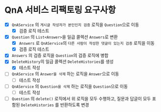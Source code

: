 # QnA 서비스 리팩토링 요구사항
- [x] `QnAService` 의 `게시글 작성자가 본인인지 검증` 로직을 `Question`으로 이동
    - [x] 검증 로직 테스트
- [x] `Question` 의 `List<Answer>`을 일급 콜렉션 `Answers`로 변환
    - [x] `Answers` 로 `QnAService`의 `다른 사람이 작성한 댓글이 있는지 검증` 로직을 이동
    - [x] 검증 로직 테스트
- [x] `Answers` 의 검증 로직을 `Question`의 검증 로직에 병합
- [x] `DeleteHistory`의 일급 콜렉션 `DeleteHistories`를 생성
  - [x] 테스트 작성
- [ ] `QnAService` 의 `Answer을 삭제` 하는 로직을 `Answer`으로 이동
  - [ ] 테스트 작성
- [ ] `QnAService` 의 `Question을 삭제` 하는 로직을 `Question`으로 이동
  - [ ] 테스트 작성
- [ ] `Question` 의 `delete()` 로직에서 위 로직을 모두 수행하고, 질문과 답글이 모두 포함된 `DeleteHistories` 를 반환하도록 변경